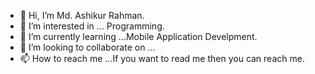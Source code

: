 - 👋 Hi, I’m Md. Ashikur Rahman.
- 👀 I’m interested in ... Programming.
- 🌱 I’m currently learning ...Mobile Application Develpment.
- 💞️ I’m looking to collaborate on ...
- 📫 How to reach me ...If you want to read me then you can reach me.

<!---
onumanob/onumanob is a ✨ special ✨ repository because its `README.md` (this file) appears on your GitHub profile.
You can click the Preview link to take a look at your changes.
--->
